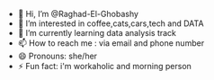- 👋 Hi, I’m @Raghad-El-Ghobashy
- 👀 I’m interested in coffee,cats,cars,tech and DATA
- 🌱 I’m currently learning data analysis track
- 📫 How to reach me : via email and phone number
- 😄 Pronouns: she/her
- ⚡ Fun fact: i'm workaholic and morning person
